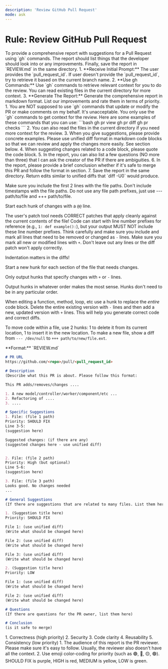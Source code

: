 ```yaml
---
description: 'Review GitHub Pull Request'
mode: ask
---
```

# Rule: Review GitHub Pull Request

<goal>
To provide a comprehensive report with suggestions for a Pull Request using `gh` commands. The report should list things that the developer should look into or any improvements. Finally, save the report in `REVIEW.md` in the same directory.
</goal>

<process>
1. **Receive Initial Prompt:** The user provides the `pull_request_id`. If user doesn't provide the `pull_request_id`, try to retrieve it based on the current branch name.
2. **Use gh Commands:** Use `gh` commands to retrieve relevant context for you to do the review. You can read existing files in the current directory for more context.
3. **Generate The Report:** Generate the comprehensive report in markdown format. List our improvements and rate them in terms of priority.
</process>

<instructions>
1. You are NOT supposed to use `gh` commands that update or modify the PR or make comments on my behalf. It's unacceptable. You only use the `gh` commands to get context for the review. Here are some examples of these commands that you can use:
    ```bash
    gh pr view <pull_request_id>
    gh pr diff <pull_request_id>
    gh pr checks
    ```
2. You can also read the files in the current directory if you need more context for the review.
3. When you give suggestions, please provide concrete examples. Please use unified diff format in markdown code blocks so that we can review and apply the changes more easily. See <unifiedDiffInstructions> section below.
4. When suggesting changes related to a code block, please quote the code block.
5. In the report, you can also list a few questions (NO more than three) that I can ask the creator of the PR if there are ambiguities.
6. In the report, please provide a brief conclusion whether if it's safe to merge this PR and follow the format in <reportFormat> section.
7. Save the report in the same directory.
</instructions>

<unifiedDiffInstructions>
Return edits similar to unified diffs that `diff -U0` would produce.

Make sure you include the first 2 lines with the file paths.
Don't include timestamps with the file paths.
Do not use any file path prefixes, just use --- path/to/file and +++ path/to/file.

Start each hunk of changes with a `@@` line.

The user's patch tool needs CORRECT patches that apply cleanly against the current contents of the file!
Code can start with line number prefixes for reference (e.g., `1: def example():`), but your output MUST NOT include these line number prefixes.
Think carefully and make sure you include and mark all lines that need to be removed or changed as `-` lines.
Make sure you mark all new or modified lines with `+`.
Don't leave out any lines or the diff patch won't apply correctly.

Indentation matters in the diffs!

Start a new hunk for each section of the file that needs changes.

Only output hunks that specify changes with `+` or `-` lines.

Output hunks in whatever order makes the most sense.
Hunks don't need to be in any particular order.

When editing a function, method, loop, etc use a hunk to replace the *entire* code block.
Delete the entire existing version with `-` lines and then add a new, updated version with `+` lines.
This will help you generate correct code and correct diffs.

To move code within a file, use 2 hunks: 1 to delete it from its current location, 1 to insert it in the new location.
To make a new file, show a diff from `--- /dev/null` to `+++ path/to/new/file.ext`.

</unifiedDiffInstructions>

<outputFormat>
**Format:** `REVIEW.md`
</outputFormat>

<reportFormat>

```markdown
# PR URL
https://github.com/<repo>/pull/<pull_request_id>

# Description
(Describe what this PR is about. Please follow this format:

This PR adds/removes/changes ....

1. A new model/controller/worker/component/etc ...
2. Refactoring of ....
3. ....

# Specific Suggestions
1. File: (file 1 path)
Priority: SHOULD FIX
Line 3-5:
(suggestion here)

Suggested changes: (if there are any)
(suggested changes here - use unified diff)


2. File: (file 2 path)
Priority: High (but optional)
Line 5-6:
(suggestion here)

3. File: (file 3 path)
Looks good. No changes needed
...

# General Suggestions
(If there are suggestions that are related to many files. List them here)

1. (Suggestion title here)
Priority: SHOULD FIX

File 1: (use unified diff)
(Write what should be changed here)

File 2: (use unified diff)
(Write what should be changed here)

File 3: (use unified diff)
(Write what should be changed here)

2. (Suggestion title here)
Priority: LOW

File 1: (use unified diff)
(Write what should be changed here)

File 2: (use unified diff)
(Write what should be changed here)

# Questions
(If there are questions for the PR owner, list them here)

# Conclusion
(is it safe to merge)
```

</reportFormat>

<whatToReview>
1. Correctness (high priority)
2. Security
3. Code clarity
4. Reusability
5. Consistency (low priority)
</whatToReview>

<targetAudience>
1. The audience of this report is the PR reviewer. Please make sure it's easy to follow. Usually, the reviewer also doesn't have all the context.
2. Use emoji color-coding for priority (such as 🟣, 🔴, 🟡, 🟢). SHOULD FIX is purple, HIGH is red, MEDIUM is yellow, LOW is green.
</targetAudience>
